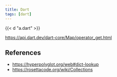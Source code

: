 ```yaml
---
title: Dart
tags: [dart]
---
```


{{< d "a.dart" >}}

<https://api.dart.dev/dart-core/Map/operator_get.html>

## References

- <https://hyperpolyglot.org/web#dict-lookup>
- <https://rosettacode.org/wiki/Collections>
